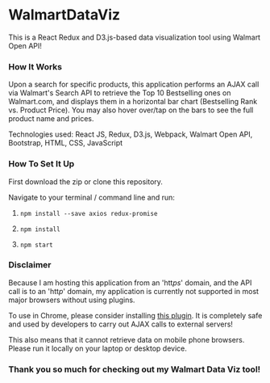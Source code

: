 # WalmartDataViz

This is a React Redux and D3.js-based data visualization tool using Walmart Open API!

<!-- ## Check it out [here](https://albertchanged.github.io/WalmartDataViz)! -->

### How It Works

Upon a search for specific products, this application performs an AJAX call via Walmart's Search API to retrieve the Top 10 Bestselling ones on Walmart.com, and displays them in a horizontal bar chart (Bestselling Rank vs. Product Price). You may also hover over/tap on the bars to see the full product name and prices.

Technologies used: React JS, Redux, D3.js, Webpack, Walmart Open API, Bootstrap, HTML, CSS, JavaScript

### How To Set It Up

First download the zip or clone this repository.

Navigate to your terminal / command line and run:

1. `npm install --save axios redux-promise`

2. `npm install`

3. `npm start`

### Disclaimer

Because I am hosting this application from an 'htt*ps*' domain, and the API call is to an 'htt*p*' domain, my application is currently not supported in most major browsers without using plugins.

To use in Chrome, please consider installing [this plugin](https://chrome.google.com/webstore/detail/allow-control-allow-origi/nlfbmbojpeacfghkpbjhddihlkkiljbi/related?hl=en-US). It is completely safe and used by developers to carry out AJAX calls to external servers!

This also means that it cannot retrieve data on mobile phone browsers. Please run it locally on your laptop or desktop device.

### Thank you so much for checking out my Walmart Data Viz tool!

